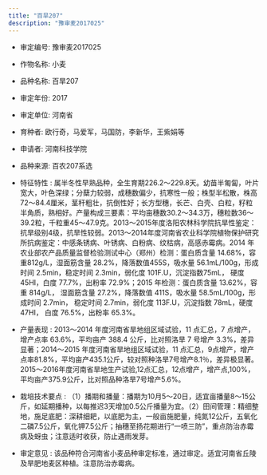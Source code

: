 ```yaml
---
title: "百旱207"
description: "豫审麦2017025"
---
```

* 审定编号:  豫审麦2017025

*  作物名称:  小麦

*  品种名称:  百旱207

*  审定年份:  2017

*  审定单位:  河南省

* 育种者:  欧行奇，马爱军，马国防，李新华，王紫娟等

*  申请者:  河南科技学院

*  品种来源:  百农207系选

*  特征特性 : 
属半冬性早熟品种，全生育期226.2～229.8天。幼苗半匍匐，叶片宽大，叶色深绿；分蘖力较弱，成穗数偏少，抗寒性一般；株型半松散，株高72～84.4厘米，茎秆粗壮，抗倒性好；长方型穗，长芒、白壳、白粒，籽粒半角质，熟相好。产量构成三要素：平均亩穗数30.2～34.3万，穗粒数36～39.2粒，千粒重45～47.9克。2013～2015年度洛阳农林科学院抗旱性鉴定：抗旱级别4级，抗旱性较弱。2013～2014年度河南省农业科学院植物保护研究所抗病鉴定：中感条锈病、叶锈病、白粉病、纹枯病，高感赤霉病。2014 年农业部农产品质量监督检验测试中心（郑州）检测：蛋白质含量 14.68%，容重812g/L，湿面筋含量 28.2%，降落数值455S，吸水量 56.1mL/100g，形成时间 2.5min，稳定时间 2.3min，弱化度 101F.U，沉淀指数75mL， 硬度 45HI，白度 77.7%，出粉率 72.9%；2015 年检测：蛋白质含量 13.62%，容重 814g/L， 湿面筋含量 27.2%，降落数值 411S，吸水量 58.5mL/100g，形成时间 2.7min， 稳定时间 2.7min，弱化度 113F.U，沉淀指数 78mL，硬度 47HI， 白度 76.5%，出粉率 65.3%。
 
*  产量表现 : 
2013～2014 年度河南省旱地组区域试验，11 点汇总，7 点增产，增产点率 63.6%，平均亩产 388.4 公斤，比对照洛旱 7 号增产 3.3%，差异显著；2014～2015 年度河南省旱地组区域试验，11 点汇总，9点增产，增产点率81.8%，平均亩产435.1公斤，较对照种洛旱7号增产8.1％，差异极显著。2015～2016年度河南省旱地生产试验,12点汇总，12点增产，增产点,100%，平均亩产375.9公斤，比对照品种洛旱7号增产5.6%。

*  栽培技术要点 : 
（1）播期和播量：播期为10月5～20日，适宜亩播量8～15公斤，如延期播种，以每推迟3天增加0.5公斤播量为宜。（2）田间管理：精细整地，施足底肥：深耕细耙，以底肥为主，一般亩施肥量，纯氮12公斤，五氧化二磷7.5公斤，氧化钾7.5公斤；抽穗至扬花期进行“一喷三防”，重点防治赤霉病及蚜虫；注意适时收获，防止遇雨发芽。

*  审定意见 : 
该品种符合河南省小麦品种审定标准，通过审定。适宜河南省丘陵及旱肥地麦区种植。注意防治赤霉病。
